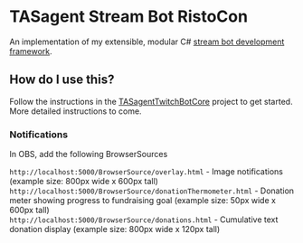 # TASagent Stream Bot RistoCon

An implementation of my extensible, modular C# [stream bot development framework](https://github.com/TASagent/TASagentTwitchBotCore).

## How do I use this?

Follow the instructions in the [TASagentTwitchBotCore](https://github.com/TASagent/TASagentTwitchBotCore) project to get started.  More detailed instructions to come.

### Notifications

In OBS, add the following BrowserSources

`http://localhost:5000/BrowserSource/overlay.html` - Image notifications (example size: 800px wide x 600px tall)  
`http://localhost:5000/BrowserSource/donationThermometer.html` - Donation meter showing progress to fundraising goal (example size: 50px wide x 600px tall)  
`http://localhost:5000/BrowserSource/donations.html` - Cumulative text donation display (example size: 800px wide x 120px tall)  
